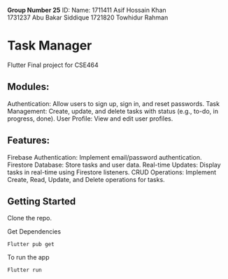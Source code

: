 **Group Number 25**
ID:             Name:
1711411         Asif Hossain Khan    
1731237         Abu Bakar Siddique
1721820         Towhidur Rahman

# Task Manager
Flutter Final project for CSE464

## Modules:
  Authentication: Allow users to sign up, sign in, and reset passwords.
  Task Management: Create, update, and delete tasks with status (e.g., to-do, in progress, done).
  User Profile: View and edit user profiles.
    
## Features:
  Firebase Authentication: Implement email/password authentication.
  Firestore Database: Store tasks and user data.
  Real-time Updates: Display tasks in real-time using Firestore listeners.
  CRUD Operations: Implement Create, Read, Update, and Delete operations for tasks.


## Getting Started

Clone the repo.

Get Dependencies
```
Flutter pub get
```
To run the app
```
Flutter run
```
